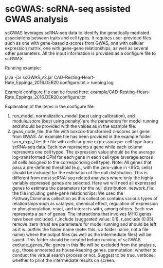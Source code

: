 # scGWAS: scRNA-seq assisted GWAS analysis

scGWAS leverages scRNA-seq data to identify the genetically mediated associations between traits and cell types. It requires user-provided files such as one with gene-based z-scores from GWAS, one with cellular expression matrix, one with gene-gene relationships, as well as several other parameters. All the input information is provided as a configure file to scGWAS.

Running example:

java -jar scGWAS_v3.jar CAD-Resting-Heart-Rate_Eppinga_2016.DER20.configure.txt > running.log

Example configure file can be found here: example/CAD-Resting-Heart-Rate_Eppinga_2016.DER20.configure.txt

Explanation of the items in the configure file:
1. run_model, normalization_model (best using calibration), and module_socre (best using penalty) are the parameters for model running and should be provided with the values as in the example file.
2. gwas_node_file: the file with boxcox-transformed z-scores per gene from GWAS. An example file has been provided in the example folder
scrn_expr_file: the file with cellular gene expression per cell type from scRNA-seq data. Each row represents a gene while each column represents one cell typpe. The expression value should be the average log-transformed CPM for each gene in each cell type (average across all cells assigned to the corresponding cell type). Note: All genes that pass a pre-defined threshold (e.g., with the zero-value in <95% cells) should be included for the estimation of the null distribution. This is different from most scRNA-seq related analyses where only the highly variably expressed genes are selected. Here we will need all expressed genes to estimate the parameters for the null distribution.
network_file: the file including gene-gene relationships. We used the PathwayCommons collection as this collection contains various types of relationships such as catalysis, chemical effect, regulation of expression or phosphorylation, react, and interacts-with, among others. Each row represents a pair of genes. The interactions that involves MHC genes have been excluded.
r_include (suggested value: 0.1), r_exclude (0.05), remove_zero (true) are parameters for model running and should be left as it is.
outfile: the folder name (note: this is a folder name, not a file name) where the output files (as well as the intermediate files) will be saved. This folder should be created before running of scGWAS.
exclude_genes_file: genes in this file will be excluded from the analysis, e.g., those annotated as house-keeping genes.
permutation: whether to conduct the virtual search process or not. Suggest to be true.
verbose: whether to print the intermediate results on screen.
